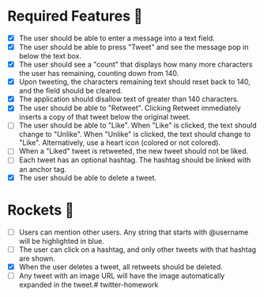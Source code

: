 # Required Features 🎯
* [x] The user should be able to enter a message into a text field.
* [x] The user should be able to press "Tweet" and see the message pop in below the text box.
* [x] The user should see a "count" that displays how many more characters the user has remaining, counting down from 140.
* [x] Upon tweeting, the characters remaining text should reset back to 140, and the field should be cleared.
* [x] The application should disallow text of greater than 140 characters.
* [x] The user should be able to "Retweet". Clicking Retweet immediately inserts a copy of that tweet below the original tweet.
* [ ] The user should be able to "Like". When "Like" is clicked, the text should change to "Unlike". When "Unlike" is clicked, the text should change to "Like". Alternatively, use a heart icon (colored or not colored).
* [ ] When a "Liked" tweet is retweeted, the new tweet should not be liked.
* [ ] Each tweet has an optional hashtag. The hashtag should be linked with an anchor tag.
* [x] The user should be able to delete a tweet.
# Rockets 🚀
* [ ] Users can mention other users. Any string that starts with @username will be highlighted in blue.
* [ ] The user can click on a hashtag, and only other tweets with that hashtag are shown.
* [x] When the user deletes a tweet, all retweets should be deleted.
* [ ] Any tweet with an image URL will have the image automatically expanded in the tweet.# twitter-homework
